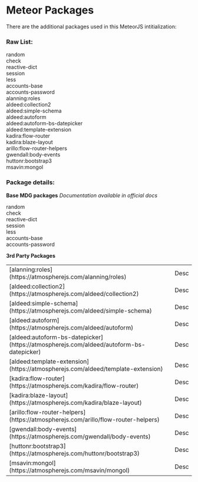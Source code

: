 # Meteor Packages

There are the additional packages used in this MeteorJS intitialization:

### Raw List:

random  
check  
reactive-dict  
session  
less  
accounts-base  
accounts-password  
alanning:roles  
aldeed:collection2  
aldeed:simple-schema  
aldeed:autoform  
aldeed:autoform-bs-datepicker  
aldeed:template-extension  
kadira:flow-router  
kadira:blaze-layout  
arillo:flow-router-helpers  
gwendall:body-events  
huttonr:bootstrap3  
msavin:mongol  

### Package details:

**Base MDG packages**
_Documentation available in official docs_

random  
check  
reactive-dict  
session  
less  
accounts-base  
accounts-password  

**3rd Party Packages**

<table>

<tr>
	<td>[alanning:roles](https://atmospherejs.com/alanning/roles)</td>
	<td>Desc</td>
</tr>
<tr>
	<td>[aldeed:collection2](https://atmospherejs.com/aldeed/collection2)</td>
	<td>Desc</td>
</tr>
<tr>
	<td>[aldeed:simple-schema](https://atmospherejs.com/aldeed/simple-schema)</td>
	<td>Desc</td>
</tr>
<tr>
	<td>[aldeed:autoform](https://atmospherejs.com/aldeed/autoform)</td>
	<td>Desc</td>
</tr>
<tr>
	<td>[aldeed:autoform-bs-datepicker](https://atmospherejs.com/aldeed/autoform-bs-datepicker)</td>
	<td>Desc</td>
</tr>
<tr>
	<td>[aldeed:template-extension](https://atmospherejs.com/aldeed/template-extension)</td>
	<td>Desc</td>
</tr>
<tr>
	<td>[kadira:flow-router](https://atmospherejs.com/kadira/flow-router)</td>
	<td>Desc</td>
</tr>
<tr>
	<td>[kadira:blaze-layout](https://atmospherejs.com/kadira/blaze-layout)</td>
	<td>Desc</td>
</tr>
<tr>
	<td>[arillo:flow-router-helpers](https://atmospherejs.com/arillo/flow-router-helpers)</td>
	<td>Desc</td>
</tr>
<tr>
	<td>[gwendall:body-events](https://atmospherejs.com/gwendall/body-events)</td>
	<td>Desc</td>
</tr>
<tr>
	<td>[huttonr:bootstrap3](https://atmospherejs.com/huttonr/bootstrap3)</td>
	<td>Desc</td>
</tr>
<tr>
	<td>[msavin:mongol](https://atmospherejs.com/msavin/mongol)</td>
	<td>Desc</td>
</tr>

</table>



